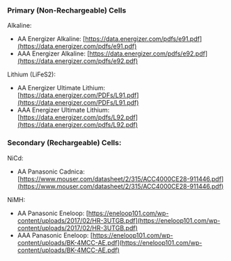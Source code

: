 ### Primary (Non-Rechargeable) Cells
Alkaline:
- AA Energizer Alkaline: [https://data.energizer.com/pdfs/e91.pdf](https://data.energizer.com/pdfs/e91.pdf)
- AAA Energizer Alkaline: [https://data.energizer.com/pdfs/e92.pdf](https://data.energizer.com/pdfs/e92.pdf)

Lithium (LiFeS2):
- AA Energizer Ultimate Lithium: [https://data.energizer.com/PDFs/L91.pdf](https://data.energizer.com/PDFs/L91.pdf)
- AAA Energizer Ultimate Lithium: [https://data.energizer.com/pdfs/L92.pdf](https://data.energizer.com/pdfs/L92.pdf)

### Secondary (Rechargeable) Cells:
NiCd:
- AA Panasonic Cadnica: [https://www.mouser.com/datasheet/2/315/ACC4000CE28-911446.pdf](https://www.mouser.com/datasheet/2/315/ACC4000CE28-911446.pdf)

NiMH:
- AA Panasonic Eneloop: [https://eneloop101.com/wp-content/uploads/2017/02/HR-3UTGB.pdf](https://eneloop101.com/wp-content/uploads/2017/02/HR-3UTGB.pdf)
- AAA Panasonic Eneloop: [https://eneloop101.com/wp-content/uploads/BK-4MCC-AE.pdf](https://eneloop101.com/wp-content/uploads/BK-4MCC-AE.pdf)

